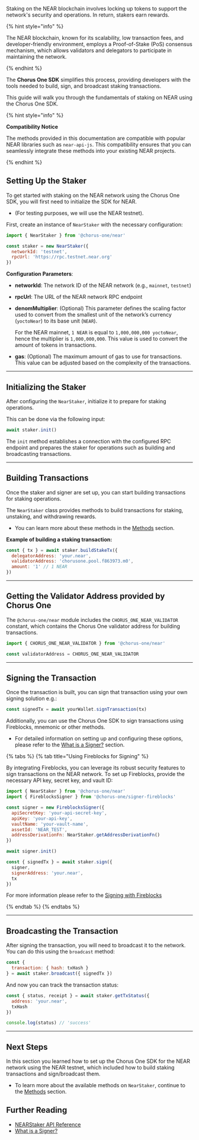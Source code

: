 Staking on the NEAR blockchain involves locking up tokens to support the network's security and operations. In return, stakers earn rewards.

{% hint style="info" %}

The NEAR blockchain, known for its scalability, low transaction fees, and developer-friendly environment, employs a Proof-of-Stake (PoS) consensus mechanism, which allows validators and delegators to participate in maintaining the network.

{% endhint %}

The **Chorus One SDK** simplifies this process, providing developers with the tools needed to build, sign, and broadcast staking transactions.

This guide will walk you through the fundamentals of staking on NEAR using the Chorus One SDK.

{% hint style="info" %}

**Compatibility Notice**

The methods provided in this documentation are compatible with popular NEAR libraries such as `near-api-js`. This compatibility ensures that you can seamlessly integrate these methods into your existing NEAR projects.

{% endhint %}

## Setting Up the Staker

To get started with staking on the NEAR network using the Chorus One SDK, you will first need to initialize the SDK for NEAR.

- (For testing purposes, we will use the NEAR testnet).

First, create an instance of `NearStaker` with the necessary configuration:

```javascript
import { NearStaker } from '@chorus-one/near'

const staker = new NearStaker({
  networkId: 'testnet',
  rpcUrl: 'https://rpc.testnet.near.org'
})
```

**Configuration Parameters**:

- **networkId**: The network ID of the NEAR network (e.g., `mainnet`, `testnet`)
- **rpcUrl**: The URL of the NEAR network RPC endpoint
- **denomMultiplier**: (Optional) This parameter defines the scaling factor used to convert from the smallest unit of the network’s currency (`yoctoNear`) to its base unit (`NEAR`).

  For the NEAR mainnet, `1 NEAR` is equal to `1,000,000,000 yoctoNear`, hence the multiplier is `1,000,000,000`. This value is used to convert the amount of tokens in transactions.

- **gas**: (Optional) The maximum amount of gas to use for transactions. This value can be adjusted based on the complexity of the transactions.

---

## Initializing the Staker

After configuring the `NearStaker`, initialize it to prepare for staking operations.

This can be done via the following input:

```javascript
await staker.init()
```

The `init` method establishes a connection with the configured RPC endpoint and prepares the staker for operations such as building and broadcasting transactions.

---

## Building Transactions

Once the staker and signer are set up, you can start building transactions for staking operations.

The `NearStaker` class provides methods to build transactions for staking, unstaking, and withdrawing rewards.

- You can learn more about these methods in the [Methods](./methods.md) section.

**Example of building a staking transaction:**

```javascript
const { tx } = await staker.buildStakeTx({
  delegatorAddress: 'your.near',
  validatorAddress: 'chorusone.pool.f863973.m0',
  amount: '1' // 1 NEAR
})
```

---

## Getting the Validator Address provided by Chorus One

The `@chorus-one/near` module includes the `CHORUS_ONE_NEAR_VALIDATOR` constant, which contains the Chorus One validator address for building transactions.

```javascript
import { CHORUS_ONE_NEAR_VALIDATOR } from '@chorus-one/near'

const validatorAddress = CHORUS_ONE_NEAR_VALIDATOR
```

---

## Signing the Transaction

Once the transaction is built, you can sign that transaction using your own signing solution e.g.:

```js
const signedTx = await yourWallet.signTransaction(tx)
```

Additionally, you can use the Chorus One SDK to sign transactions using Fireblocks, mnemonic or other methods.

- For detailed information on setting up and configuring these options, please refer to the [What is a Signer?](../../signers-explained/what-is-a-signer.md) section.

{% tabs %}
{% tab title="Using Fireblocks for Signing" %}

By integrating Fireblocks, you can leverage its robust security features to sign transactions on the NEAR network. To set up Fireblocks, provide the necessary API key, secret key, and vault ID:

```javascript
import { NearStaker } from '@chorus-one/near'
import { FireblocksSigner } from '@chorus-one/signer-fireblocks'

const signer = new FireblocksSigner({
  apiSecretKey: 'your-api-secret-key',
  apiKey: 'your-api-key',
  vaultName: 'your-vault-name',
  assetId: 'NEAR_TEST',
  addressDerivationFn: NearStaker.getAddressDerivationFn()
})

await signer.init()

const { signedTx } = await staker.sign({
  signer,
  signerAddress: 'your.near',
  tx
})
```

For more information please refer to the [Signing with Fireblocks](../../signers-explained/fireblocks.md)

{% endtab %}
{% endtabs %}

---

## Broadcasting the Transaction

After signing the transaction, you will need to broadcast it to the network. You can do this using the `broadcast` method:

```javascript
const {
  transaction: { hash: txHash }
} = await staker.broadcast({ signedTx })
```

And now you can track the transaction status:

```javascript
const { status, receipt } = await staker.getTxStatus({
  address: 'your.near',
  txHash
})

console.log(status) // 'success'
```

---

## Next Steps

In this section you learned how to set up the Chorus One SDK for the NEAR network using the NEAR testnet, which included how to build staking transactions and sign/broadcast them.

- To learn more about the available methods on `NearStaker`, continue to the [Methods](./methods.md) section.

## Further Reading

- [NEARStaker API Reference](../../docs/classes/near_src.NearStaker.md)
- [What is a Signer?](../../signers-explained/what-is-a-signer.md)

```

```
